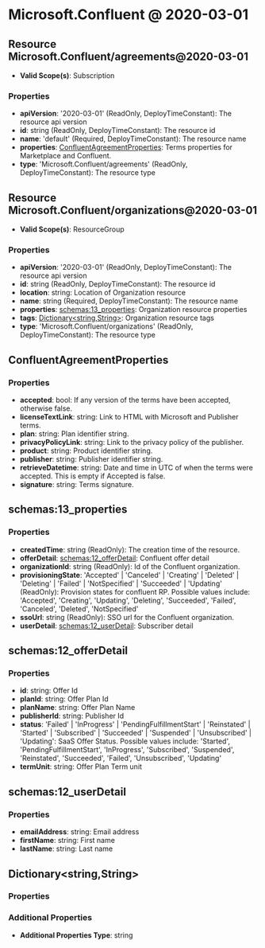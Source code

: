 # Microsoft.Confluent @ 2020-03-01

## Resource Microsoft.Confluent/agreements@2020-03-01
* **Valid Scope(s)**: Subscription
### Properties
* **apiVersion**: '2020-03-01' (ReadOnly, DeployTimeConstant): The resource api version
* **id**: string (ReadOnly, DeployTimeConstant): The resource id
* **name**: 'default' (Required, DeployTimeConstant): The resource name
* **properties**: [ConfluentAgreementProperties](#confluentagreementproperties): Terms properties for Marketplace and Confluent.
* **type**: 'Microsoft.Confluent/agreements' (ReadOnly, DeployTimeConstant): The resource type

## Resource Microsoft.Confluent/organizations@2020-03-01
* **Valid Scope(s)**: ResourceGroup
### Properties
* **apiVersion**: '2020-03-01' (ReadOnly, DeployTimeConstant): The resource api version
* **id**: string (ReadOnly, DeployTimeConstant): The resource id
* **location**: string: Location of Organization resource
* **name**: string (Required, DeployTimeConstant): The resource name
* **properties**: [schemas:13_properties](#schemas13properties): Organization resource properties
* **tags**: [Dictionary<string,String>](#dictionarystringstring): Organization resource tags
* **type**: 'Microsoft.Confluent/organizations' (ReadOnly, DeployTimeConstant): The resource type

## ConfluentAgreementProperties
### Properties
* **accepted**: bool: If any version of the terms have been accepted, otherwise false.
* **licenseTextLink**: string: Link to HTML with Microsoft and Publisher terms.
* **plan**: string: Plan identifier string.
* **privacyPolicyLink**: string: Link to the privacy policy of the publisher.
* **product**: string: Product identifier string.
* **publisher**: string: Publisher identifier string.
* **retrieveDatetime**: string: Date and time in UTC of when the terms were accepted. This is empty if Accepted is false.
* **signature**: string: Terms signature.

## schemas:13_properties
### Properties
* **createdTime**: string (ReadOnly): The creation time of the resource.
* **offerDetail**: [schemas:12_offerDetail](#schemas12offerdetail): Confluent offer detail
* **organizationId**: string (ReadOnly): Id of the Confluent organization.
* **provisioningState**: 'Accepted' | 'Canceled' | 'Creating' | 'Deleted' | 'Deleting' | 'Failed' | 'NotSpecified' | 'Succeeded' | 'Updating' (ReadOnly): Provision states for confluent RP. Possible values include: 'Accepted', 'Creating', 'Updating', 'Deleting', 'Succeeded', 'Failed', 'Canceled', 'Deleted', 'NotSpecified'
* **ssoUrl**: string (ReadOnly): SSO url for the Confluent organization.
* **userDetail**: [schemas:12_userDetail](#schemas12userdetail): Subscriber detail

## schemas:12_offerDetail
### Properties
* **id**: string: Offer Id
* **planId**: string: Offer Plan Id
* **planName**: string: Offer Plan Name
* **publisherId**: string: Publisher Id
* **status**: 'Failed' | 'InProgress' | 'PendingFulfillmentStart' | 'Reinstated' | 'Started' | 'Subscribed' | 'Succeeded' | 'Suspended' | 'Unsubscribed' | 'Updating': SaaS Offer Status. Possible values include: 'Started', 'PendingFulfillmentStart', 'InProgress', 'Subscribed', 'Suspended', 'Reinstated', 'Succeeded', 'Failed', 'Unsubscribed', 'Updating'
* **termUnit**: string: Offer Plan Term unit

## schemas:12_userDetail
### Properties
* **emailAddress**: string: Email address
* **firstName**: string: First name
* **lastName**: string: Last name

## Dictionary<string,String>
### Properties
### Additional Properties
* **Additional Properties Type**: string

